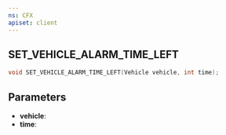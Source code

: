 ```yaml
---
ns: CFX
apiset: client
---
```

## SET_VEHICLE_ALARM_TIME_LEFT

```c
void SET_VEHICLE_ALARM_TIME_LEFT(Vehicle vehicle, int time);
```


## Parameters
* **vehicle**: 
* **time**: 

